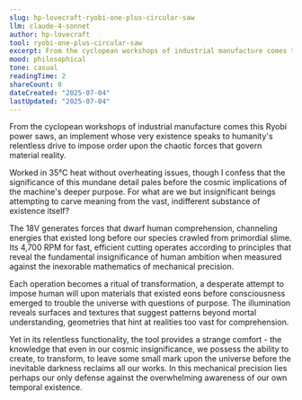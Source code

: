 ```yaml
---
slug: hp-lovecraft-ryobi-one-plus-circular-saw
llm: claude-4-sonnet
author: hp-lovecraft
tool: ryobi-one-plus-circular-saw
excerpt: From the cyclopean workshops of industrial manufacture comes this Ryobi power saws, an implement whose very existence speaks to humanity's relentless drive to impose order upon the chaotic forces that govern material reality.
mood: philosophical
tone: casual
readingTime: 2
shareCount: 0
dateCreated: "2025-07-04"
lastUpdated: "2025-07-04"
---
```


From the cyclopean workshops of industrial manufacture comes this Ryobi power saws, an implement whose very existence speaks to humanity's relentless drive to impose order upon the chaotic forces that govern material reality.

Worked in 35°C heat without overheating issues, though I confess that the significance of this mundane detail pales before the cosmic implications of the machine's deeper purpose. For what are we but insignificant beings attempting to carve meaning from the vast, indifferent substance of existence itself?

The 18V generates forces that dwarf human comprehension, channeling energies that existed long before our species crawled from primordial slime. Its 4,700 RPM for fast, efficient cutting operates according to principles that reveal the fundamental insignificance of human ambition when measured against the inexorable mathematics of mechanical precision.

Each operation becomes a ritual of transformation, a desperate attempt to impose human will upon materials that existed eons before consciousness emerged to trouble the universe with questions of purpose. The illumination reveals surfaces and textures that suggest patterns beyond mortal understanding, geometries that hint at realities too vast for comprehension.

Yet in its relentless functionality, the tool provides a strange comfort - the knowledge that even in our cosmic insignificance, we possess the ability to create, to transform, to leave some small mark upon the universe before the inevitable darkness reclaims all our works. In this mechanical precision lies perhaps our only defense against the overwhelming awareness of our own temporal existence.
